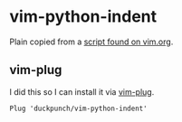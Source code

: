# vim-python-indent

Plain copied from a [script found on vim.org](http://www.vim.org/scripts/download_script.php?src_id=4316).

## vim-plug

I did this so I can install it via [vim-plug](https://github.com/junegunn/vim-plug).

```
Plug 'duckpunch/vim-python-indent'
```
